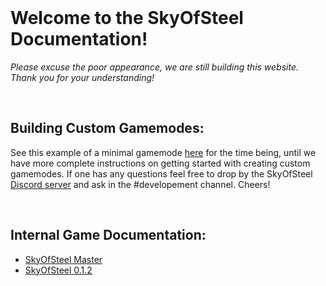 <br>

# Welcome to the SkyOfSteel Documentation!

*Please excuse the poor appearance, we are still building this website. Thank you
for your understanding!*

<br>

## Building Custom Gamemodes:
See this example of a minimal gamemode
[here](https://github.com/ForLoveOfCats/ModsOfSteel/tree/master/Minimal) for the
time being, until we have more complete instructions on getting started with
creating custom gamemodes. If one has any questions feel free to drop by the
SkyOfSteel [Discord server](https://discord.gg/Ag5Yckw) and ask in the
#developement channel. Cheers!

<br>

## Internal Game Documentation:

* [SkyOfSteel Master](/Docs/Master/DoxygenOutput)
* [SkyOfSteel 0.1.2](/Docs/0.1.2/DoxygenOutput)

